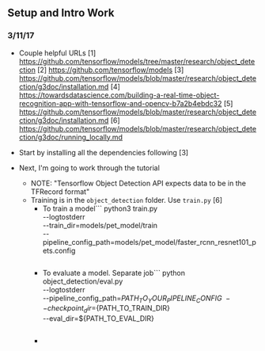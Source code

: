 ## Setup and Intro Work
### 3/11/17

- Couple helpful URLs
  [1] https://github.com/tensorflow/models/tree/master/research/object_detection
  [2] https://github.com/tensorflow/models
  [3] https://github.com/tensorflow/models/blob/master/research/object_detection/g3doc/installation.md
  [4] https://towardsdatascience.com/building-a-real-time-object-recognition-app-with-tensorflow-and-opencv-b7a2b4ebdc32
  [5] https://github.com/tensorflow/models/blob/master/research/object_detection/g3doc/installation.md
  [6] https://github.com/tensorflow/models/blob/master/research/object_detection/g3doc/running_locally.md

- Start by installing all the dependencies following [3]
- Next, I'm going to work through the tutorial
  - NOTE: "Tensorflow Object Detection API expects data to be in the TFRecord format"
  - Training is in the `object_detection` folder. Use `train.py` [6]
    - To train a model```
      python3 train.py \
         --logtostderr \
         --train_dir=models/pet_model/train \
         --pipeline_config_path=models/pet_model/faster_rcnn_resnet101_pets.config
      ```
    - To evaluate a model. Separate job```
      python object_detection/eval.py \
        --logtostderr \
        --pipeline_config_path=${PATH_TO_YOUR_PIPELINE_CONFIG} \
        --checkpoint_dir=${PATH_TO_TRAIN_DIR} \
        --eval_dir=${PATH_TO_EVAL_DIR}
      ```
    -
